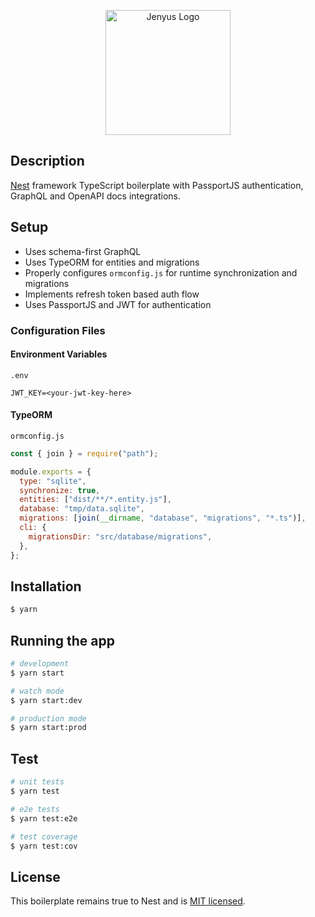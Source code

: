 <p align="center">
  <a href="https://jenyus.web.app/" target="blank"><img src="https://avatars.githubusercontent.com/u/71438996?s=200&v=4" width="200" alt="Jenyus Logo" /></a>
</p>

## Description

[Nest](https://github.com/nestjs/nest) framework TypeScript boilerplate with PassportJS authentication, GraphQL and OpenAPI docs integrations.

## Setup

- Uses schema-first GraphQL
- Uses TypeORM for entities and migrations
- Properly configures `ormconfig.js` for runtime synchronization and migrations
- Implements refresh token based auth flow
- Uses PassportJS and JWT for authentication

### Configuration Files

#### Environment Variables

`.env`

```env
JWT_KEY=<your-jwt-key-here>
```

#### TypeORM

`ormconfig.js`

```js
const { join } = require("path");

module.exports = {
  type: "sqlite",
  synchronize: true,
  entities: ["dist/**/*.entity.js"],
  database: "tmp/data.sqlite",
  migrations: [join(__dirname, "database", "migrations", "*.ts")],
  cli: {
    migrationsDir: "src/database/migrations",
  },
};
```

## Installation

```bash
$ yarn
```

## Running the app

```bash
# development
$ yarn start

# watch mode
$ yarn start:dev

# production mode
$ yarn start:prod
```

## Test

```bash
# unit tests
$ yarn test

# e2e tests
$ yarn test:e2e

# test coverage
$ yarn test:cov
```

## License

This boilerplate remains true to Nest and is [MIT licensed](LICENSE).

